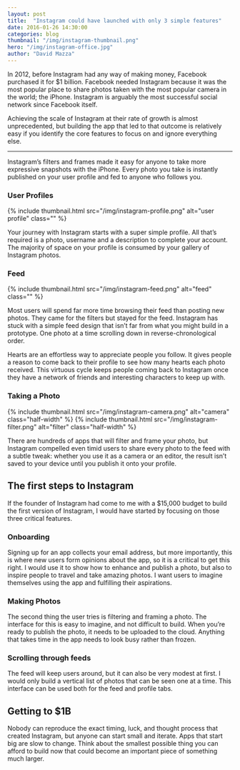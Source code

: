 ```yaml
---
layout: post
title:  "Instagram could have launched with only 3 simple features"
date: 2016-01-26 14:30:00
categories: blog
thumbnail: "/img/instagram-thumbnail.png"
hero: "/img/instagram-office.jpg"
author: "David Mazza"
---
```


In 2012, before Instagram had any way of making money, Facebook purchased it for $1 billion. Facebook needed Instagram because it was the most popular place to share photos taken with the most popular camera in the world; the iPhone. Instagram is arguably the most successful social network since Facebook itself.

Achieving the scale of Instagram at their rate of growth is almost unprecedented, but building the app that led to that outcome is relatively easy if you identify the core features to focus on and ignore everything else.

***

Instagram’s filters and frames made it easy for anyone to take more expressive snapshots with the iPhone. Every photo you take is instantly published on your user profile and fed to anyone who follows you.

### User Profiles

{% include thumbnail.html src="/img/instagram-profile.png" alt="user profile" class="" %}

Your journey with Instagram starts with a super simple profile. All that’s required is a photo, username and a description to complete your account. The majority of space on your profile is consumed by your gallery of Instagram photos.

### Feed

{% include thumbnail.html src="/img/instagram-feed.png" alt="feed" class="" %}

Most users will spend far more time browsing their feed than posting new photos. They came for the filters but stayed for the feed. Instagram has stuck with a simple feed design that isn’t far from what you might build in a prototype. One photo at a time scrolling down in reverse-chronological order.

Hearts are an effortless way to appreciate people you follow. It gives people a reason to come back to their profile to see how many hearts each photo received. This virtuous cycle keeps people coming back to Instagram once they have a network of friends and interesting characters to keep up with.

### Taking a Photo

<div> <!-- this outer div makes it possible to select the first and second image in css for special padding rules -->
{% include thumbnail.html src="/img/instagram-camera.png" alt="camera" class="half-width" %}
{% include thumbnail.html src="/img/instagram-filter.png" alt="filter" class="half-width" %}
</div>

There are hundreds of apps that will filter and frame your photo, but Instagram compelled even timid users to share every photo to the feed with a subtle tweak: whether you use it as a camera or an editor, the result isn’t saved to your device until you publish it onto your profile.

## The first steps to Instagram
If the founder of Instagram had come to me with a $15,000 budget to build the first version of Instagram, I would have started by focusing on those three critical features.

### Onboarding
Signing up for an app collects your email address, but more importantly, this is where new users form opinions about the app, so it is a critical to get this right. I would use it to show how to enhance and publish a photo, but also to inspire people to travel and take amazing photos. I want users to imagine themselves using the app and fulfilling their aspirations.

### Making Photos
The second thing the user tries is filtering and framing a photo. The interface for this is easy to imagine, and not difficult to build. When you’re ready to publish the photo, it needs to be uploaded to the cloud. <!-- [insert progress bar gif] --> Anything that takes time in the app needs to look busy rather than frozen.

### Scrolling through feeds
The feed will keep users around, but it can also be very modest at first. I would only build a vertical list of photos that can be seen one at a time. This interface can be used both for the feed and profile tabs.

## Getting to $1B
Nobody can reproduce the exact timing, luck, and thought process that created Instagram, but anyone can start small and iterate. Apps that start big are slow to change. Think about the smallest possible thing you can afford to build now that could become an important piece of something much larger.
